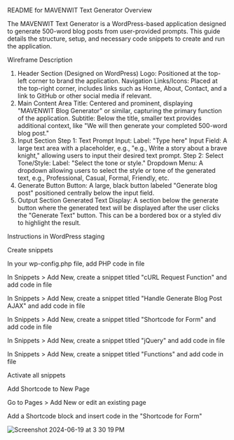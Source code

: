README for MAVENWIT Text Generator
Overview

The MAVENWIT Text Generator is a WordPress-based application designed to generate 500-word blog posts from user-provided prompts. This guide details the structure, setup, and necessary code snippets to create and run the application.

Wireframe Description


1. Header Section (Designed on WordPress)
Logo: Positioned at the top-left corner to brand the application.
Navigation Links/Icons: Placed at the top-right corner, includes links such as Home, About, Contact, and a link to GitHub or other social media if relevant.
2. Main Content Area
Title: Centered and prominent, displaying "MAVENWIT Blog Generator" or similar, capturing the primary function of the application.
Subtitle: Below the title, smaller text provides additional context, like "We will then generate your completed 500-word blog post."
3. Input Section
Step 1: Text Prompt Input:
Label: "Type here"
Input Field: A large text area with a placeholder, e.g., "e.g., Write a story about a brave knight," allowing users to input their desired text prompt.
Step 2: Select Tone/Style:
Label: "Select the tone or style."
Dropdown Menu: A dropdown allowing users to select the style or tone of the generated text, e.g., Professional, Casual, Formal, Friendly, etc.
4. Generate Button
Button: A large, black button labeled "Generate blog post" positioned centrally below the input field.
5. Output Section
Generated Text Display: A section below the generate button where the generated text will be displayed after the user clicks the "Generate Text" button. This can be a bordered box or a styled div to highlight the result.


Instructions in WordPress staging


Create snippets


In your wp-config.php file, add PHP code in file

In Snippets > Add New, create a snippet titled "cURL Request Function" and add code in file

In Snippets > Add New, create a snippet titled "Handle Generate Blog Post AJAX" and add code in file

In Snippets > Add New, create a snippet titled "Shortcode for Form" and add code in file

In Snippets > Add New, create a snippet titled "jQuery" and add code in file

In Snippets > Add New, create a snippet titled "Functions" and add code in file


Activate all snippets

Add Shortcode to New Page

Go to Pages > Add New or edit an existing page

Add a Shortcode block and insert code in the "Shortcode for Form"

![Screenshot 2024-06-19 at 3 30 19 PM](https://github.com/sydneymcolumbia/AI-blog-text-generator-/assets/95938157/137364ac-c2df-458e-93e0-13d9ec5a79f9)
